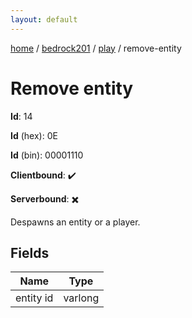 ```yaml
---
layout: default
---
```


[home](/)  /  [bedrock201](/protocol/bedrock201)  /  [play](/protocol/bedrock201/play)  /  remove-entity

# Remove entity

**Id**: 14

**Id** (hex): 0E

**Id** (bin): 00001110

**Clientbound**: ✔️

**Serverbound**: ✖️

Despawns an entity or a player.

## Fields

Name | Type
---|---
entity id | varlong

